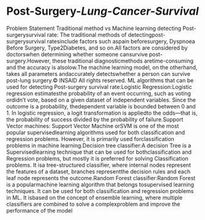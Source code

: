 # Post-Surgery-_Lung-Cancer-Survival_

Problem Statement 
Traditional method vs Machine learning detecting Post-surgerysurvival rate:
The traditional methods of detectingpost-surgerysurvival ratesinclude factors such aspain beforesurgery, Dyspnoea Before Surgery, Type2Diabetes, and so on.All factors are considered by doctorswhen determining whether someone cansurvive post-surgery.However, these traditional diagnosticmethods aretime-consuming and the accuracy is alsolow.The machine learning model, on the otherhand, takes all parameters andaccurately detectswhether a person can survive post-lung surgery.© INSAID All rights reserved.
ML algorithms that can be used for detecting Post-surgery survival rate:Logistic Regression:Logistic regression estimatesthe probability of an event occurring, such as voting ordidn’t vote, based on a given dataset of independent variables. Since the outcome is a probability, thedependent variable is bounded between 0 and 1. In logistic regression, a logit transformation is appliedto the odds—that is, the probability of success divided by the probability of failure.Support Vector machines: Support Vector Machine orSVM is one of the most popular supervisedlearning algorithms used for both classification and regression problems. However, it is primarily used forclassification problems in machine learning.Decision tree classifier:A decision Tree is a Supervisedlearning technique that can be used for bothclassification and Regression problems, but mostly it is preferred for solving Classification problems. It isa tree-structured classifier, where internal nodes represent the features of a dataset, branches representthe decision rules and each leaf node represents the outcome.Random Forest classifier:Random Forest is a popularmachine learning algorithm that belongs tosupervised learning techniques. It can be used for both classification and regression problems in ML. It isbased on the concept of ensemble learning, where multiple classifiers are combined to solve a complexproblem and improve the performance of the model
